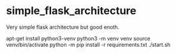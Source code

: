 # simple_flask_architecture
Very simple flask architecture but good enoth.

apt-get install python3-venv
python3 -m venv venv
source venv/bin/activate
python -m pip install -r requirements.txt
./start.sh